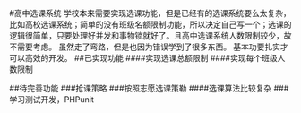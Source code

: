 #高中选课系统
学校本来需要实现选课功能，但是已经有的选课系统要么太复杂，比如高校选课系统；简单的没有班级名额限制功能，所以决定自己写一个；选课的逻辑很简单，只要处理好并发和事物锁就好了。且高中选课系统人数限制较少，故不需要考虑。
虽然走了弯路，但是也因为错误学到了很多东西。
基本功要扎实才可以高效的开发。
##已实现功能
####实现选课总额限制
####实现每个班级人数限制

##待完善功能
###抢课策略
###按照志愿选课策勒
####选课算法比较复杂
###学习测试开发，PHPunit
